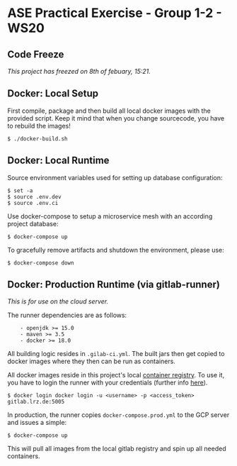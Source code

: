 # ASE Practical Exercise - Group 1-2 - WS20

## Code Freeze

*This project has freezed on 8th of febuary, 15:21.*

## Docker: Local Setup

First compile, package and then build all local docker images with the provided script. Keep it mind that when you change sourcecode, you have to rebuild the images!

```
$ ./docker-build.sh
```

## Docker: Local Runtime

Source environment variables used for setting up database configuration:

```
$ set -a
$ source .env.dev
$ source .env.ci
```

Use docker-compose to setup a microservice mesh with an according project database:

```
$ docker-compose up
```

To gracefully remove artifacts and shutdown the environment, please use:

```
$ docker-compose down
```

## Docker: Production Runtime (via gitlab-runner)

*This is for use on the cloud server.*

The runner dependencies are as follows:
```
    - openjdk >= 15.0
    - maven >= 3.5
    - docker >= 18.0
```

All building logic resides in `.gilab-ci.yml`. The built jars then get copied to docker images where they then can be run as containers.

All docker images reside in this project's local [container registry](https://gitlab.lrz.de/ase20-group1-2/ase20-practical-exercise/container_registry). To use it, you have to login the runner with your credentials (further info [here](https://docs.gitlab.com/ee/user/packages/container_registry/#authenticate-by-using-gitlab-cicd)).

```
$ docker login docker login -u <username> -p <access_token> gitlab.lrz.de:5005
```

In production, the runner copies `docker-compose.prod.yml` to the GCP server and issues a simple:

```
$ docker-compose up
```

This will pull all images from the local gitlab registry and spin up all needed containers.

